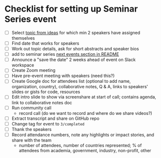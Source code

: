 # Checklist for setting up Seminar Series event


- [ ] Select [topic from ideas](https://github.com/alan-turing-institute/tric-dt/issues?q=is%3Aopen+is%3Aissue+label%3A%22seminar+series%22+label%3A%220%2F+idea%22) for which min 2 speakers have assigned themselves
- [ ] Find date that works for speakers
- [ ] Work out topic details, ask for short abstracts and speaker bios
- [ ] add to seminar series [next events section in README](https://github.com/alan-turing-institute/tric-dt/tree/seminar_series/Seminars#next-events)
- [ ] Announce a "save the date" 2 weeks ahead of event on Slack workspace
- [ ] Create Zoom meeting
- [ ] Have pre-event meeting with speakers (need this?)
- [ ] Create Google doc for attendees list (optional to add name, organization, country), collaborative notes,  Q & A, links to speakers' slides or gists for code, resources 
- [ ] Edit intro slide to show via screenshare at start of call; contains agenda, link to collaborative notes doc 
- [ ] Run community call 
  - record call (do we want to record and where do we share videos?)
- [ ] Extract transcript and share on GitHub repo
- [ ] Change tag for event to `3/completed`
- [ ] Thank the speakers
- [ ] Record attendance numbers, note any highlights or impact stories, and share with the team
  - number of attendees, number of countries represented; % of attendees from academia, government, industry, non-profit, other